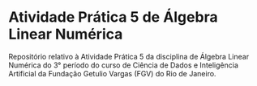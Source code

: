 # Atividade Prática 5 de Álgebra Linear Numérica

Repositório relativo à Atividade Prática 5 da disciplina de Álgebra Linear Numérica do 3° período do curso de Ciência de Dados e Inteligência Artificial da Fundação Getulio Vargas (FGV) do Rio de Janeiro.
